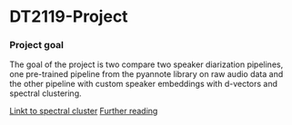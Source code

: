 # DT2119-Project

### Project goal
The goal of the project is two compare two speaker diarization pipelines, one pre-trained pipeline from the pyannote library on raw audio data and the other pipeline with custom speaker embeddings with d-vectors and spectral clustering. 


[Linkt to spectral cluster](https://github.com/wq2012/SpectralCluster)
[Further reading](https://github.com/wq2012/awesome-diarization)
